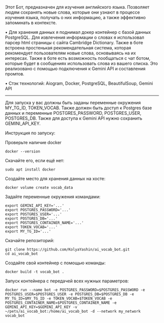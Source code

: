 


Этот Бот, предназначен для изучения английского языка. Позволяет людям сохранять новые слова, которые они узнают в процессе изучения языка, получать о них информацию, а также эффективно запоминать в контексте.

• Для хранения данных я поднимал докер контейнер с базой данных PostgreSQL. Для извлечения информации о словах я использовал парсер html страницы с сайта Cambridge Dictionary. Также в боте встроена простенькая рекомендательная система, которая рекомендует пользователям новые слова, основываясь на их интересах. Также в боте есть возможность пообщаться с чат ботом, которые будет в сообщениях использовать слова из вашего списка. Это реализовано с помощью подключения к Gemini API и составления промтов.


• Стэк технологий: Aiogram, Docker, PostgreSQL, BeautifulSoup, Gemini API


----------

Для запуска у вас должны быть заданы переменные окружения MY_TG_ID, TOKEN_VOCAB. Также должен быть доступ к Postgres базе данных и переменные POSTGRES_PASSWORD, POSTGRES_USER, POSTGRES_DB. Также для доступа к Gemini API нужно сохранить GEMINI_API_KEY.


Инструкция по запуску:

Проверьте наличие docker
```console
docker --version
```
Скачайте его, если ещё нет: 
```console
sudo apt install docker
```

Создайте место для хранения данных на хосте: 
```console
docker volume create vocab_data
```

Задайте переменные окружения командами:
```console
export GEMINI_API_KEY='...'
export POSTGRES_PASSWORD='...'
export POSTGRES_USER='...'
export POSTGRES_DB='...'
export POSTGRES_CONTAINER_NAME='...'
export TOKEN_VOCAB='...'
export MY_TG_ID='...'

```

Скачайте репозиторий:
```console
git clone https://github.com/KolyaYashin/ai_vocab_bot.git
cd ai_vocab_bot
```

Создайте свой контейнер с помощью команды:

```console
docker build -t vocab_bot .
```



Запуск контейнера с передачей всех нужных параметров: 
```console
docker run --name bot -e POSTGRES_PASSWORD=$POSTGRES_PASSWORD -e POSTGRES_USER=$POSTGRES_USER -e POSTGRES_DB=$POSTGRES_DB -e MY_TG_ID=$MY_TG_ID -e TOKEN_VOCAB=$TOKEN_VOCAB -e POSTGRES_CONTAINER_NAME=$POSTGRES_CONTAINER_NAME -e GEMINI_API_KEY=$GEMINI_API_KEY -v ~/pets/ai_vocab_bot:/home/ai_vocab_bot -d --network my_network vocab_bot
```
